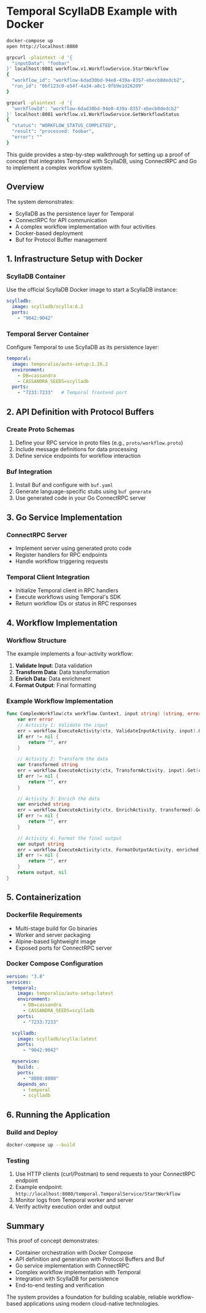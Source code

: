 # Temporal ScyllaDB Example with Docker

```bash
docker-compose up
open http://localhost:8080
```

```bash
grpcurl -plaintext -d '{
  "inputData": "foobar"
}' localhost:8081 workflow.v1.WorkflowService.StartWorkflow
{
  "workflow_id": "workflow-6dad30bd-94e0-439a-8357-ebecb0dedcb2",
  "run_id": "0bf123c0-e54f-4a34-a8c1-9fb9e1d26209"
}

grpcurl -plaintext -d '{
  "workflowId": "workflow-6dad30bd-94e0-439a-8357-ebecb0dedcb2"
}' localhost:8081 workflow.v1.WorkflowService.GetWorkflowStatus
{
  "status": "WORKFLOW_STATUS_COMPLETED",
  "result": "processed: foobar",
  "error": ""
}
```

This guide provides a step-by-step walkthrough for setting up a proof of concept that integrates Temporal with ScyllaDB, using ConnectRPC and Go to implement a complex workflow system.

## Overview

The system demonstrates:
- ScyllaDB as the persistence layer for Temporal
- ConnectRPC for API communication
- A complex workflow implementation with four activities
- Docker-based deployment
- Buf for Protocol Buffer management

## 1. Infrastructure Setup with Docker

### ScyllaDB Container

Use the official ScyllaDB Docker image to start a ScyllaDB instance:

```yaml
scylladb:
  image: scylladb/scylla:6.2
  ports:
    - "9042:9042"
```

### Temporal Server Container

Configure Temporal to use ScyllaDB as its persistence layer:

```yaml
temporal:
  image: temporalio/auto-setup:1.26.2
  environment:
    - DB=cassandra
    - CASSANDRA_SEEDS=scylladb
  ports:
    - "7233:7233"   # Temporal frontend port
```

## 2. API Definition with Protocol Buffers

### Create Proto Schemas
1. Define your RPC service in proto files (e.g., `proto/workflow.proto`)
2. Include message definitions for data processing
3. Define service endpoints for workflow interaction

### Buf Integration
1. Install Buf and configure with `buf.yaml`
2. Generate language-specific stubs using `buf generate`
3. Use generated code in your Go ConnectRPC server

## 3. Go Service Implementation

### ConnectRPC Server
- Implement server using generated proto code
- Register handlers for RPC endpoints
- Handle workflow triggering requests

### Temporal Client Integration
- Initialize Temporal client in RPC handlers
- Execute workflows using Temporal's SDK
- Return workflow IDs or status in RPC responses

## 4. Workflow Implementation

### Workflow Structure
The example implements a four-activity workflow:

1. **Validate Input**: Data validation
2. **Transform Data**: Data transformation
3. **Enrich Data**: Data enrichment
4. **Format Output**: Final formatting

### Example Workflow Implementation

```go
func ComplexWorkflow(ctx workflow.Context, input string) (string, error) {
    var err error
    // Activity 1: Validate the input
    err = workflow.ExecuteActivity(ctx, ValidateInputActivity, input).Get(ctx, nil)
    if err != nil {
        return "", err
    }

    // Activity 2: Transform the data
    var transformed string
    err = workflow.ExecuteActivity(ctx, TransformActivity, input).Get(ctx, &transformed)
    if err != nil {
        return "", err
    }

    // Activity 3: Enrich the data
    var enriched string
    err = workflow.ExecuteActivity(ctx, EnrichActivity, transformed).Get(ctx, &enriched)
    if err != nil {
        return "", err
    }

    // Activity 4: Format the final output
    var output string
    err = workflow.ExecuteActivity(ctx, FormatOutputActivity, enriched).Get(ctx, &output)
    if err != nil {
        return "", err
    }
    return output, nil
}
```

## 5. Containerization

### Dockerfile Requirements
- Multi-stage build for Go binaries
- Worker and server packaging
- Alpine-based lightweight image
- Exposed ports for ConnectRPC server

### Docker Compose Configuration

```yaml
version: "3.8"
services:
  temporal:
    image: temporalio/auto-setup:latest
    environment:
      - DB=cassandra
      - CASSANDRA_SEEDS=scylladb
    ports:
      - "7233:7233"

  scylladb:
    image: scylladb/scylla:latest
    ports:
      - "9042:9042"

  myservice:
    build: .
    ports:
      - "8080:8080"
    depends_on:
      - temporal
      - scylladb
```

## 6. Running the Application

### Build and Deploy
```bash
docker-compose up --build
```

### Testing
1. Use HTTP clients (curl/Postman) to send requests to your ConnectRPC endpoint
2. Example endpoint: `http://localhost:8080/temporal.TemporalService/StartWorkflow`
3. Monitor logs from Temporal worker and server
4. Verify activity execution order and output

## Summary

This proof of concept demonstrates:
- Container orchestration with Docker Compose
- API definition and generation with Protocol Buffers and Buf
- Go service implementation with ConnectRPC
- Complex workflow implementation with Temporal
- Integration with ScyllaDB for persistence
- End-to-end testing and verification

The system provides a foundation for building scalable, reliable workflow-based applications using modern cloud-native technologies.